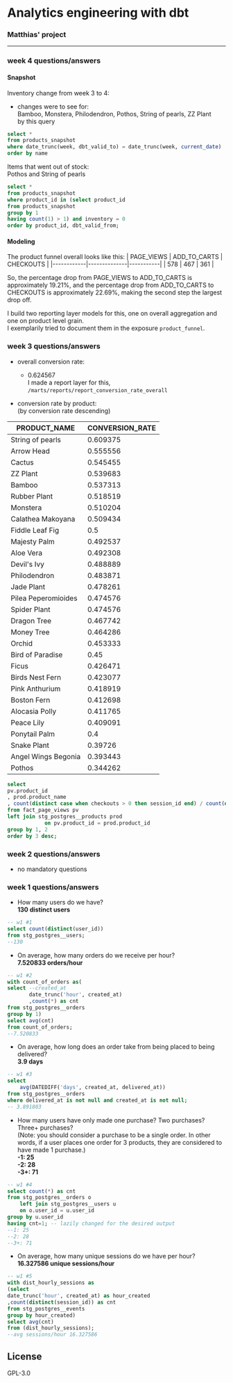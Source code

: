 # Analytics engineering with dbt  

### __Matthias' project__
---
### week 4 questions/answers 
#### Snapshot
Inventory change from week 3 to 4:
- changes were to see for:  
Bamboo, Monstera, Philodendron, Pothos, String of pearls, ZZ Plant  
by this query
```sql 
select *
from products_snapshot
where date_trunc(week, dbt_valid_to) = date_trunc(week, current_date)
order by name
```
Items that went out of stock:  
Pothos and String of pearls
```sql
select *
from products_snapshot
where product_id in (select product_id
from products_snapshot
group by 1
having count(1) > 1) and inventory = 0
order by product_id, dbt_valid_from;
```
#### Modeling
The product funnel overall looks like this:
| PAGE_VIEWS | ADD_TO_CARTS | CHECKOUTS |
|------------|--------------|-----------|
|    578     |     467      |   361     |  

So, the percentage drop from PAGE_VIEWS to ADD_TO_CARTS is approximately 19.21%, and the percentage drop from ADD_TO_CARTS to CHECKOUTS is approximately 22.69%, making the second step the largest drop off.

I build two reporting layer models for this,
one on overall aggregation and one on product level grain.  
I exemplarily tried to document them in the exposure ```product_funnel```.

### week 3 questions/answers 
- overall conversion rate:  
    - 0.624567  
    I made a report layer for this,  
    ```/marts/reports/report_conversion_rate_overall```

- conversion rate by product:  
    (by conversion rate descending)

| PRODUCT_NAME         | CONVERSION_RATE |
|----------------------|-----------------|
| String of pearls     | 0.609375        |
| Arrow Head           | 0.555556        |
| Cactus               | 0.545455        |
| ZZ Plant             | 0.539683        |
| Bamboo               | 0.537313        |
| Rubber Plant         | 0.518519        |
| Monstera             | 0.510204        |
| Calathea Makoyana    | 0.509434        |
| Fiddle Leaf Fig      | 0.5             |
| Majesty Palm         | 0.492537        |
| Aloe Vera            | 0.492308        |
| Devil's Ivy          | 0.488889        |
| Philodendron         | 0.483871        |
| Jade Plant           | 0.478261        |
| Pilea Peperomioides  | 0.474576        |
| Spider Plant         | 0.474576        |
| Dragon Tree          | 0.467742        |
| Money Tree           | 0.464286        |
| Orchid               | 0.453333        |
| Bird of Paradise     | 0.45            |
| Ficus                | 0.426471        |
| Birds Nest Fern      | 0.423077        |
| Pink Anthurium       | 0.418919        |
| Boston Fern          | 0.412698        |
| Alocasia Polly       | 0.411765        |
| Peace Lily           | 0.409091        |
| Ponytail Palm        | 0.4             |
| Snake Plant          | 0.39726         |
| Angel Wings Begonia  | 0.393443        |
| Pothos               | 0.344262        |

```sql
select 
pv.product_id
, prod.product_name
, count(distinct case when checkouts > 0 then session_id end) / count(distinct session_id) as conversion_rate 
from fact_page_views pv
left join stg_postgres__products prod
            on pv.product_id = prod.product_id
group by 1, 2
order by 3 desc; 
```
    

### week 2 questions/answers 
- no mandatory questions  

### week 1 questions/answers
- How many users do we have?  
__130 distinct users__
``` sql
-- w1 #1
select count(distinct(user_id))
from stg_postgres__users;
--130
```
- On average, how many orders do we receive per hour?  
__7.520833 orders/hour__
``` sql
-- w1 #2
with count_of_orders as(
select --created_at
       date_trunc('hour', created_at)
       ,count(*) as cnt
from stg_postgres__orders
group by 1)
select avg(cnt)
from count_of_orders;
--7.520833
```
- On average, how long does an order take from being placed to being delivered?  
__3.9 days__
``` sql
-- w1 #3
select
    avg(DATEDIFF('days', created_at, delivered_at))
from stg_postgres__orders
where delivered_at is not null and created_at is not null;
-- 3.891803
```
- How many users have only made one purchase? Two purchases? Three+ purchases?  
(Note: you should consider a purchase to be a single order. In other words, if a user places one order for 3 products, they are considered to have made 1 purchase.)  
__-1: 25__  
__-2: 28__  
__-3+: 71__  
``` sql
-- w1 #4
select count(*) as cnt
from stg_postgres__orders o
    left join stg_postgres__users u
    on o.user_id = u.user_id
group by u.user_id
having cnt=1; -- lazily changed for the desired output
--1: 25
--2: 28
--3+: 71
```
- On average, how many unique sessions do we have per hour?  
__16.327586 unique sessions/hour__
``` sql
-- w1 #5
with dist_hourly_sessions as
(select  
date_trunc('hour', created_at) as hour_created
,count(distinct(session_id)) as cnt
from stg_postgres__events
group by hour_created)
select avg(cnt)
from (dist_hourly_sessions);
--avg sessions/hour 16.327586
```

## License
GPL-3.0
